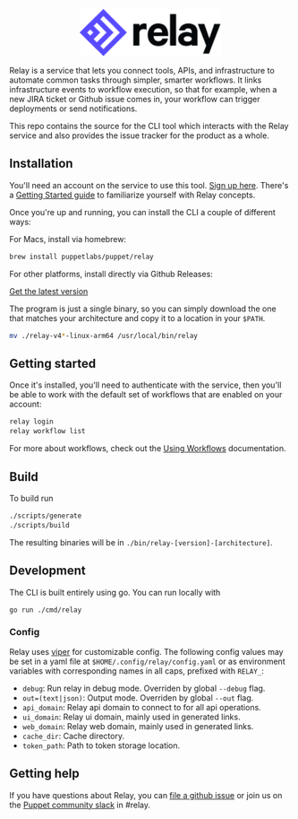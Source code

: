 <p align="center">
  <img src="docs/relay-logo.svg" alt="Relay by Puppet" width="50%">
</p>

Relay is a service that lets you connect tools, APIs, and infrastructure to automate common tasks through simpler, smarter workflows. It links infrastructure events to workflow execution, so that for example, when a new JIRA ticket or Github issue comes in, your workflow can trigger deployments or send notifications.

This repo contains the source for the CLI tool which interacts with the Relay service and also provides the issue tracker for the product as a whole.

## Installation

You'll need an account on the service to use this tool. [Sign up here](https://app.relay.sh/signup). There's a [Getting Started guide](https://relay.sh/docs/getting-started/) to familiarize yourself with Relay concepts.

Once you're up and running, you can install the CLI a couple of different ways:

For Macs, install via homebrew:

```bash
brew install puppetlabs/puppet/relay
```

For other platforms, install directly via Github Releases:

[Get the latest version](https://github.com/puppetlabs/relay/releases)

The program is just a single binary, so you can simply download the one that matches your architecture and copy it to a location in your `$PATH`.

```bash
mv ./relay-v4*-linux-arm64 /usr/local/bin/relay
```

## Getting started

Once it's installed, you'll need to authenticate with the service, then you'll be able to work with the default set of workflows that are enabled on your account:

```bash
relay login
relay workflow list
```

For more about workflows, check out the [Using Workflows](https://relay.sh/docs/using-workflows/) documentation.

## Build

To build run

```bash
./scripts/generate
./scripts/build
```

The resulting binaries will be in `./bin/relay-[version]-[architecture]`.

## Development

The CLI is built entirely using go. You can run locally with

```
go run ./cmd/relay
```

### Config

Relay uses [viper](https://github.com/spf13/viper) for customizable config. The following config values may be set in a yaml file at `$HOME/.config/relay/config.yaml` or as environment variables with corresponding names in all caps, prefixed with `RELAY_`:
* `debug`: Run relay in debug mode. Overriden by global `--debug` flag.
* `out=(text|json)`: Output mode. Overriden by global `--out` flag.
* `api_domain`: Relay api domain to connect to for all api operations.
* `ui_domain`: Relay ui domain, mainly used in generated links.
* `web_domain`: Relay web domain, mainly used in generated links.
* `cache_dir`: Cache directory.
* `token_path`: Path to token storage location.

## Getting help

If you have questions about Relay, you can [file a github issue](https://github.com/puppetlabs/relay/issues) or join us on the [Puppet community slack](https://slack.puppet.com) in #relay.
